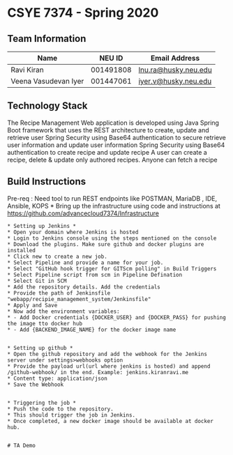 # CSYE 7374 - Spring 2020

## Team Information

| Name | NEU ID | Email Address |
| --- | --- | --- |
| Ravi Kiran | 001491808 | lnu.ra@husky.neu.edu |
| Veena Vasudevan Iyer | 001447061 | iyer.v@husky.neu.edu |

## Technology Stack

The Recipe Management Web application is developed using Java Spring Boot framework that uses the REST architecture 
to create, update and retrieve user
Spring Security using Base64 authentication to secure retrieve user information and update user information
Spring Security using Base64 authentication to create recipe and update recipe
A user can create a recipe, delete & update only authored recipes. Anyone can fetch a recipe

## Build Instructions
Pre-req : Need tool to run REST endpoints like POSTMAN, MariaDB , IDE, Ansible, KOPS
    * Bring up the infrastructure using code and instructions at https://github.com/advancecloud7374/Infrastructure
    
    * Setting up Jenkins *
    * Open your domain where Jenkins is hosted
    * Login to Jenkins console using the steps mentioned on the console
    * Download the plugins. Make sure github and docker plugins are installed
    * Click new to create a new job.
    * Select Pipeline and provide a name for your job.
    * Select "GitHub hook trigger for GITScm polling" in Build Triggers
    * Select Pipeline script from scm in Pipeline Defination
    * Select Git in SCM
    * Add the repository details. Add the credentials
    * Provide the path of Jenkinsfile "webapp/recipie_management_system/Jenkinsfile"
    * Apply and Save
    * Now add the environment variables:
    * - Add Docker credentials {DOCKER_USER} and {DOCKER_PASS} for pushing the image tto docker hub
    * - Add {BACKEND_IMAGE_NAME} for the docker image name
    

    * Setting up github *
    * Open the github repository and add the webhook for the Jenkins server under settings>webhooks option
    * Provide the payload url(url where jenkins is hosted) and append /github-webhook/ in the end. Example: jenkins.kiranravi.me
    * Content type: application/json
    * Save the Webhook
    

    * Triggering the job *
    * Push the code to the repository.
    * This should trigger the job in Jenkins.
    * Once completed, a new docker image should be available at docker hub.


    # TA Demo
